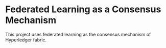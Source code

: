 # Federated Learning as a Consensus Mechanism

This project uses federated learning as the consensus mechanism of Hyperledger fabric.